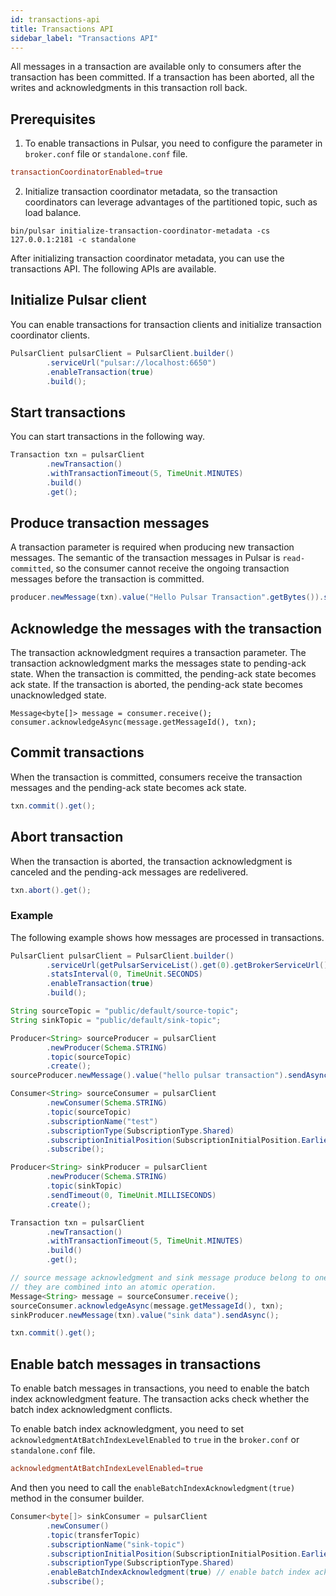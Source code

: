 ```yaml
---
id: transactions-api
title: Transactions API
sidebar_label: "Transactions API"
---
```


All messages in a transaction are available only to consumers after the transaction has been committed. If a transaction has been aborted, all the writes and acknowledgments in this transaction roll back. 

## Prerequisites
1. To enable transactions in Pulsar, you need to configure the parameter in `broker.conf` file or `standalone.conf` file.

```conf
transactionCoordinatorEnabled=true
```

2. Initialize transaction coordinator metadata, so the transaction coordinators can leverage advantages of the partitioned topic, such as load balance.

```shell
bin/pulsar initialize-transaction-coordinator-metadata -cs 127.0.0.1:2181 -c standalone
```

After initializing transaction coordinator metadata, you can use the transactions API. The following APIs are available.

## Initialize Pulsar client 

You can enable transactions for transaction clients and initialize transaction coordinator clients.

```java
PulsarClient pulsarClient = PulsarClient.builder()
        .serviceUrl("pulsar://localhost:6650")
        .enableTransaction(true)
        .build();
```

## Start transactions
You can start transactions in the following way.

```java
Transaction txn = pulsarClient
        .newTransaction()
        .withTransactionTimeout(5, TimeUnit.MINUTES)
        .build()
        .get();
```

## Produce transaction messages

A transaction parameter is required when producing new transaction messages. The semantic of the transaction messages in Pulsar is `read-committed`, so the consumer cannot receive the ongoing transaction messages before the transaction is committed.

```java
producer.newMessage(txn).value("Hello Pulsar Transaction".getBytes()).sendAsync();
```

## Acknowledge the messages with the transaction

The transaction acknowledgment requires a transaction parameter. The transaction acknowledgment marks the messages state to pending-ack state. When the transaction is committed, the pending-ack state becomes ack state. If the transaction is aborted, the pending-ack state becomes unacknowledged state.

```
Message<byte[]> message = consumer.receive();
consumer.acknowledgeAsync(message.getMessageId(), txn);
```

## Commit transactions 

When the transaction is committed, consumers receive the transaction messages and the pending-ack state becomes ack state.

```java
txn.commit().get();
```

## Abort transaction

When the transaction is aborted, the transaction acknowledgment is canceled and the pending-ack messages are redelivered.

```java
txn.abort().get();
```

### Example
The following example shows how messages are processed in transactions.

```java
PulsarClient pulsarClient = PulsarClient.builder()
        .serviceUrl(getPulsarServiceList().get(0).getBrokerServiceUrl())
        .statsInterval(0, TimeUnit.SECONDS)
        .enableTransaction(true)
        .build();

String sourceTopic = "public/default/source-topic";
String sinkTopic = "public/default/sink-topic";

Producer<String> sourceProducer = pulsarClient
        .newProducer(Schema.STRING)
        .topic(sourceTopic)
        .create();
sourceProducer.newMessage().value("hello pulsar transaction").sendAsync();

Consumer<String> sourceConsumer = pulsarClient
        .newConsumer(Schema.STRING)
        .topic(sourceTopic)
        .subscriptionName("test")
        .subscriptionType(SubscriptionType.Shared)
        .subscriptionInitialPosition(SubscriptionInitialPosition.Earliest)
        .subscribe();

Producer<String> sinkProducer = pulsarClient
        .newProducer(Schema.STRING)
        .topic(sinkTopic)
        .sendTimeout(0, TimeUnit.MILLISECONDS)
        .create();

Transaction txn = pulsarClient
        .newTransaction()
        .withTransactionTimeout(5, TimeUnit.MINUTES)
        .build()
        .get();

// source message acknowledgment and sink message produce belong to one transaction,
// they are combined into an atomic operation.
Message<String> message = sourceConsumer.receive();
sourceConsumer.acknowledgeAsync(message.getMessageId(), txn);
sinkProducer.newMessage(txn).value("sink data").sendAsync();

txn.commit().get();
```

## Enable batch messages in transactions

To enable batch messages in transactions, you need to enable the batch index acknowledgment feature. The transaction acks check whether the batch index acknowledgment conflicts.

To enable batch index acknowledgment, you need to set `acknowledgmentAtBatchIndexLevelEnabled` to `true` in the `broker.conf` or `standalone.conf` file.

```conf
acknowledgmentAtBatchIndexLevelEnabled=true
```

And then you need to call the `enableBatchIndexAcknowledgment(true)` method in the consumer builder.

```java
Consumer<byte[]> sinkConsumer = pulsarClient
        .newConsumer()
        .topic(transferTopic)
        .subscriptionName("sink-topic")
        .subscriptionInitialPosition(SubscriptionInitialPosition.Earliest)
        .subscriptionType(SubscriptionType.Shared)
        .enableBatchIndexAcknowledgment(true) // enable batch index acknowledgment
        .subscribe();
```

